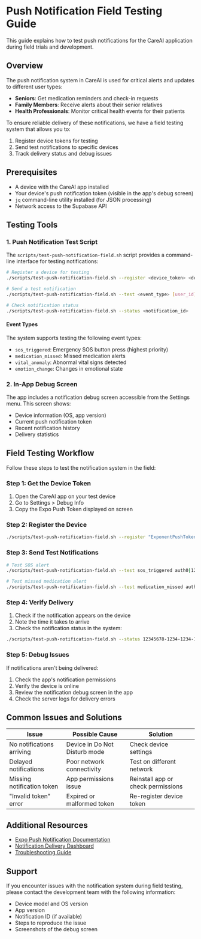 # Push Notification Field Testing Guide

This guide explains how to test push notifications for the CareAI application during field trials and development.

## Overview

The push notification system in CareAI is used for critical alerts and updates to different user types:

- **Seniors**: Get medication reminders and check-in requests
- **Family Members**: Receive alerts about their senior relatives
- **Health Professionals**: Monitor critical health events for their patients

To ensure reliable delivery of these notifications, we have a field testing system that allows you to:

1. Register device tokens for testing
2. Send test notifications to specific devices
3. Track delivery status and debug issues

## Prerequisites

- A device with the CareAI app installed
- Your device's push notification token (visible in the app's debug screen)
- `jq` command-line utility installed (for JSON processing)
- Network access to the Supabase API

## Testing Tools

### 1. Push Notification Test Script

The `scripts/test-push-notification-field.sh` script provides a command-line interface for testing notifications:

```bash
# Register a device for testing
./scripts/test-push-notification-field.sh --register <device_token> <device_name> <user_id>

# Send a test notification
./scripts/test-push-notification-field.sh --test <event_type> [user_id]

# Check notification status
./scripts/test-push-notification-field.sh --status <notification_id>
```

#### Event Types

The system supports testing the following event types:

- `sos_triggered`: Emergency SOS button press (highest priority)
- `medication_missed`: Missed medication alerts
- `vital_anomaly`: Abnormal vital signs detected
- `emotion_change`: Changes in emotional state

### 2. In-App Debug Screen

The app includes a notification debug screen accessible from the Settings menu. This screen shows:

- Device information (OS, app version)
- Current push notification token
- Recent notification history
- Delivery statistics

## Field Testing Workflow

Follow these steps to test the notification system in the field:

### Step 1: Get the Device Token

1. Open the CareAI app on your test device
2. Go to Settings > Debug Info
3. Copy the Expo Push Token displayed on screen

### Step 2: Register the Device

```bash
./scripts/test-push-notification-field.sh --register "ExponentPushToken[xxxxxxxxxxxxxxxxxxxxxx]" "John's iPhone 13" "auth0|123456789"
```

### Step 3: Send Test Notifications

```bash
# Test SOS alert
./scripts/test-push-notification-field.sh --test sos_triggered auth0|123456789

# Test missed medication alert
./scripts/test-push-notification-field.sh --test medication_missed auth0|123456789
```

### Step 4: Verify Delivery

1. Check if the notification appears on the device
2. Note the time it takes to arrive
3. Check the notification status in the system:

```bash
./scripts/test-push-notification-field.sh --status 12345678-1234-1234-1234-123456789012
```

### Step 5: Debug Issues

If notifications aren't being delivered:

1. Check the app's notification permissions
2. Verify the device is online
3. Review the notification debug screen in the app
4. Check the server logs for delivery errors

## Common Issues and Solutions

| Issue | Possible Cause | Solution |
|-------|----------------|----------|
| No notifications arriving | Device in Do Not Disturb mode | Check device settings |
| Delayed notifications | Poor network connectivity | Test on different network |
| Missing notification token | App permissions issue | Reinstall app or check permissions |
| "Invalid token" error | Expired or malformed token | Re-register device token |

## Additional Resources

- [Expo Push Notification Documentation](https://docs.expo.dev/push-notifications/overview/)
- [Notification Delivery Dashboard](https://supabase.com/dashboard/project/wvuyppurctdosfvlefkk/editor?table=notifications)
- [Troubleshooting Guide](./TROUBLESHOOTING.md)

## Support

If you encounter issues with the notification system during field testing, please contact the development team with the following information:

- Device model and OS version
- App version
- Notification ID (if available)
- Steps to reproduce the issue
- Screenshots of the debug screen 